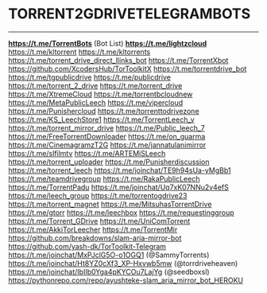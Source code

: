 # TORRENT2GDRIVETELEGRAMBOTS 

***

**https://t.me/TorrentBots** (Bot List)
**https://t.me/lightzcloud**
https://t.me/kltorrent
https://t.me/kltorrents 
https://t.me/torrent_drive_direct_llinks_bot
https://t.me/TorrentXbot
https://github.com/XcodersHub/TorToolkitX
https://t.me/torrentdrive_bot
https://t.me/tgpublicdrive
https://t.me/publicdrive
https://t.me/torrent_2_drive
https://t.me/torrent_drive
https://t.me/XtremeCloud 
https://t.me/torrentbcloudnew
https://t.me/MetaPublicLeech
https://t.me/vipercloud 
https://t.me/Punishercloud
https://t.me/torrenttodrivezone
https://t.me/KS_LeechStore1
https://t.me/TorrentLeech_v 
https://t.me/torrent_mirror_drive
https://t.me/Public_leech_7
https://t.me/FreeTorrentDownloader
https://t.me/on_guarma 
https://t.me/CinemagramzT2G 
https://t.me/jannatulanimirror
https://t.me/slfilmtv
https://t.me/ARTEMiSLeech 
https://t.me/torrent_uploader
https://t.me/Punisherdiscussion
https://t.me/torrent_leech
https://t.me/joinchat/TE9h94sUa-yMgBb1 
https://t.me/teamdrivegroup 
https://t.me/RakaPublicLeech
https://t.me/TorrentPadu
https://t.me/joinchat/Uq7xK07NNu2v4efS
https://t.me/leech_group 
https://t.me/torrentogdrive23
https://t.me/torrent_magnet
https://t.me/MitsuhasTorrentDrive
https://t.me/gtorr
https://t.me/leechbox
https://t.me/requestinggroup
https://t.me/Torrent_GDrive 
https://t.me/UniComTorrent 
https://t.me/AkkiTorLeecher
https://t.me/TorrentMir
https://github.com/breakdowns/slam-aria-mirror-bot
https://github.com/yash-dk/TorToolkit-Telegram
https://t.me/joinchat/MxPJclG5O-o1OGQ1 (@SammyTorrents)
https://t.me/joinchat/Ht8YZ0cXf3_XP-Hxvwb5mw (@torrdriveheaven)
https://t.me/joinchat/IbIIb0Yga4pKYCOu7LajYg (@seedboxsl)
https://pythonrepo.com/repo/ayushteke-slam_aria_mirror_bot_HEROKU